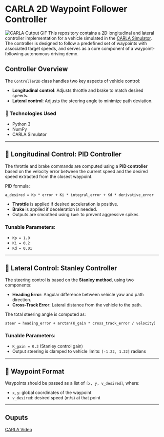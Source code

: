 # CARLA 2D Waypoint Follower Controller
![CARLA Output GIF](media/cover.gif)
This repository contains a 2D longitudinal and lateral controller implementation for a vehicle simulated in the [CARLA Simulator](https://carla.org/). The controller is designed to follow a predefined set of waypoints with associated target speeds, and serves as a core component of a waypoint-following autonomous driving demo.

## Controller Overview

The `Controller2D` class handles two key aspects of vehicle control:

* **Longitudinal control**: Adjusts throttle and brake to match desired speeds.
* **Lateral control**: Adjusts the steering angle to minimize path deviation.

### 🔧 Technologies Used

* Python 3
* NumPy
* CARLA Simulator

---

## 🔁 Longitudinal Control: PID Controller

The throttle and brake commands are computed using a **PID controller** based on the velocity error between the current speed and the desired speed extracted from the closest waypoint.

PID formula:

```
a_desired = Kp * error + Ki * integral_error + Kd * derivative_error
```

* **Throttle** is applied if desired acceleration is positive.
* **Brake** is applied if deceleration is needed.
* Outputs are smoothed using `tanh` to prevent aggressive spikes.

### Tunable Parameters:

* `Kp = 1.0`
* `Ki = 0.2`
* `Kd = 0.01`

---

## 🛞 Lateral Control: Stanley Controller

The steering control is based on the **Stanley method**, using two components:

* **Heading Error**: Angular difference between vehicle yaw and path direction.
* **Cross-Track Error**: Lateral distance from the vehicle to the path.

The total steering angle is computed as:

```
steer = heading_error + arctan(K_gain * cross_track_error / velocity)
```

### Tunable Parameters:

* `K_gain = 0.3` (Stanley control gain)
* Output steering is clamped to vehicle limits: `[-1.22, 1.22]` radians

---

## 📌 Waypoint Format

Waypoints should be passed as a list of `[x, y, v_desired]`, where:

* `x`, `y`: global coordinates of the waypoint
* `v_desired`: desired speed (m/s) at that point


---

## Ouputs
[CARLA Video](media/video.mp4)

